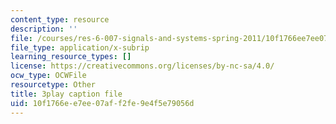 ```yaml
---
content_type: resource
description: ''
file: /courses/res-6-007-signals-and-systems-spring-2011/10f1766ee7ee07aff2fe9e4f5e79056d_D1WF9YKqf3o.srt
file_type: application/x-subrip
learning_resource_types: []
license: https://creativecommons.org/licenses/by-nc-sa/4.0/
ocw_type: OCWFile
resourcetype: Other
title: 3play caption file
uid: 10f1766e-e7ee-07af-f2fe-9e4f5e79056d
---
```

